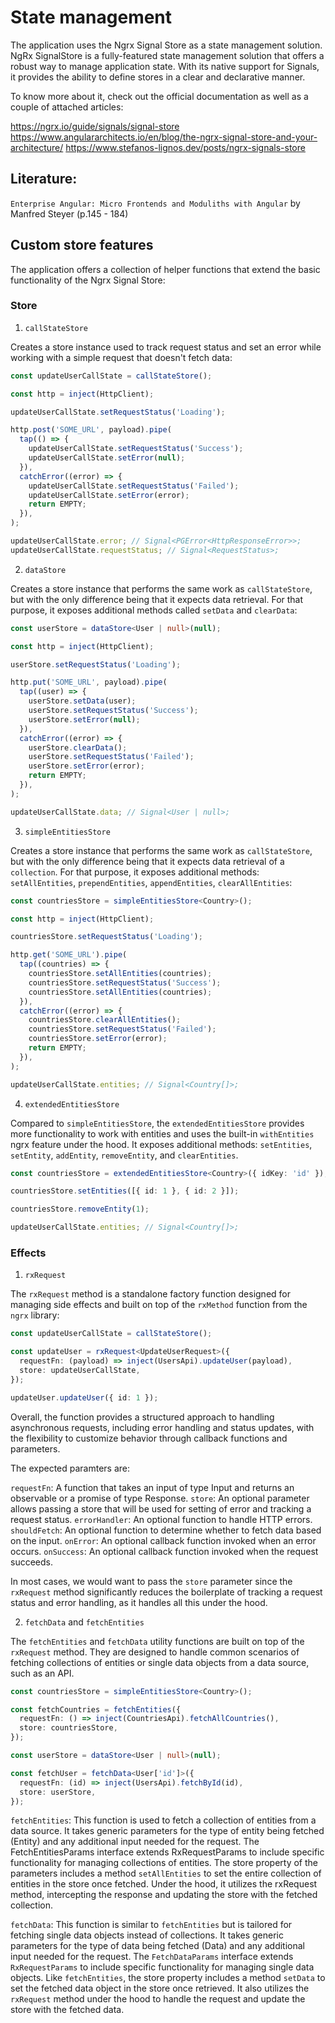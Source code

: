 # State management

The application uses the Ngrx Signal Store as a state management solution. NgRx SignalStore is a fully-featured state management solution that offers a robust way to manage application state. With its native support for Signals, it provides the ability to define stores in a clear and declarative manner.

To know more about it, check out the official documentation as well as a couple of attached articles:

https://ngrx.io/guide/signals/signal-store
https://www.angulararchitects.io/en/blog/the-ngrx-signal-store-and-your-architecture/
https://www.stefanos-lignos.dev/posts/ngrx-signals-store

## Literature:

`Enterprise Angular: Micro Frontends and Moduliths with Angular` by Manfred Steyer (p.145 - 184)

## Custom store features

The application offers a collection of helper functions that extend the basic functionality of the Ngrx Signal Store:

### Store

1. `callStateStore`

Creates a store instance used to track request status and set an error while working with a simple request that doesn't fetch data:

```ts
const updateUserCallState = callStateStore();

const http = inject(HttpClient);

updateUserCallState.setRequestStatus('Loading');

http.post('SOME_URL', payload).pipe(
  tap(() => {
    updateUserCallState.setRequestStatus('Success');
    updateUserCallState.setError(null);
  }),
  catchError((error) => {
    updateUserCallState.setRequestStatus('Failed');
    updateUserCallState.setError(error);
    return EMPTY;
  }),
);

updateUserCallState.error; // Signal<PGError<HttpResponseError>>;
updateUserCallState.requestStatus; // Signal<RequestStatus>;
```

2. `dataStore`

Creates a store instance that performs the same work as `callStateStore`, but with the only difference being that it expects data retrieval. For that purpose, it exposes additional methods called `setData` and `clearData`:

```ts
const userStore = dataStore<User | null>(null);

const http = inject(HttpClient);

userStore.setRequestStatus('Loading');

http.put('SOME_URL', payload).pipe(
  tap((user) => {
    userStore.setData(user);
    userStore.setRequestStatus('Success');
    userStore.setError(null);
  }),
  catchError((error) => {
    userStore.clearData();
    userStore.setRequestStatus('Failed');
    userStore.setError(error);
    return EMPTY;
  }),
);

updateUserCallState.data; // Signal<User | null>;
```

3. `simpleEntitiesStore`

Creates a store instance that performs the same work as `callStateStore`, but with the only difference being that it expects data retrieval of a `collection`. For that purpose, it exposes additional methods: `setAllEntities`, `prependEntities`, `appendEntities`, `clearAllEntities`:

```ts
const countriesStore = simpleEntitiesStore<Country>();

const http = inject(HttpClient);

countriesStore.setRequestStatus('Loading');

http.get('SOME_URL').pipe(
  tap((countries) => {
    countriesStore.setAllEntities(countries);
    countriesStore.setRequestStatus('Success');
    countriesStore.setAllEntities(countries);
  }),
  catchError((error) => {
    countriesStore.clearAllEntities();
    countriesStore.setRequestStatus('Failed');
    countriesStore.setError(error);
    return EMPTY;
  }),
);

updateUserCallState.entities; // Signal<Country[]>;
```

4. `extendedEntitiesStore`

Compared to `simpleEntitiesStore`, the `extendedEntitiesStore` provides more functionality to work with entities and uses the built-in `withEntities` ngrx feature under the hood. It exposes additional methods: `setEntities`, `setEntity`, `addEntity`, `removeEntity`, and `clearEntities`.

```ts
const countriesStore = extendedEntitiesStore<Country>({ idKey: 'id' });

countriesStore.setEntities([{ id: 1 }, { id: 2 }]);

countriesStore.removeEntity(1);

updateUserCallState.entities; // Signal<Country[]>;
```

### Effects

1. `rxRequest`

The `rxRequest` method is a standalone factory function designed for managing side effects and built on top of the `rxMethod` function from the `ngrx` library:

```ts
const updateUserCallState = callStateStore();

const updateUser = rxRequest<UpdateUserRequest>({
  requestFn: (payload) => inject(UsersApi).updateUser(payload),
  store: updateUserCallState,
});

updateUser.updateUser({ id: 1 });
```

Overall, the function provides a structured approach to handling asynchronous requests, including error handling and status updates, with the flexibility to customize behavior through callback functions and parameters.

The expected paramters are:

`requestFn`: A function that takes an input of type Input and returns an observable or a promise of type Response.
`store`: An optional parameter allows passing a store that will be used for setting of error and tracking a request status.
`errorHandler`: An optional function to handle HTTP errors.
`shouldFetch`: An optional function to determine whether to fetch data based on the input.
`onError`: An optional callback function invoked when an error occurs.
`onSuccess`: An optional callback function invoked when the request succeeds.

In most cases, we would want to pass the `store` parameter since the `rxRequest` method significantly reduces the boilerplate of tracking a request status and error handling, as it handles all this under the hood.

2. `fetchData` and `fetchEntities`

The `fetchEntities` and `fetchData` utility functions are built on top of the `rxRequest` method. They are designed to handle common scenarios of fetching collections of entities or single data objects from a data source, such as an API.

```ts
const countriesStore = simpleEntitiesStore<Country>();

const fetchCountries = fetchEntities({
  requestFn: () => inject(CountriesApi).fetchAllCountries(),
  store: countriesStore,
});

const userStore = dataStore<User | null>(null);

const fetchUser = fetchData<User['id']>({
  requestFn: (id) => inject(UsersApi).fetchById(id),
  store: userStore,
});
```

`fetchEntities`: This function is used to fetch a collection of entities from a data source. It takes generic parameters for the type of entity being fetched (Entity) and any additional input needed for the request. The FetchEntitiesParams interface extends RxRequestParams to include specific functionality for managing collections of entities. The store property of the parameters includes a method `setAllEntities` to set the entire collection of entities in the store once fetched. Under the hood, it utilizes the rxRequest method, intercepting the response and updating the store with the fetched collection.

`fetchData`: This function is similar to `fetchEntities` but is tailored for fetching single data objects instead of collections. It takes generic parameters for the type of data being fetched (Data) and any additional input needed for the request. The `FetchDataParams` interface extends `RxRequestParams` to include specific functionality for managing single data objects. Like `fetchEntities`, the store property includes a method `setData` to set the fetched data object in the store once retrieved. It also utilizes the `rxRequest` method under the hood to handle the request and update the store with the fetched data.
